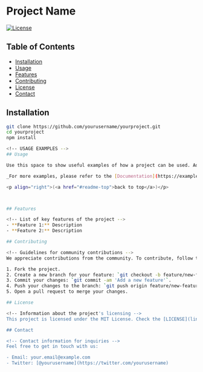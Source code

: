 # Project Name

[![License](https://img.shields.io/badge/license-MIT-blue.svg)](LICENSE)

<!-- A brief description of what this project does and who it's for. -->

## Table of Contents

- [Installation](#installation)
- [Usage](#usage)
- [Features](#features)
- [Contributing](#contributing)
- [License](#license)
- [Contact](#contact)

## Installation

<!-- Provide a step-by-step guide on how to get your project up and running. Include any prerequisites, dependencies, or environment setup instructions. -->

```bash
git clone https://github.com/yourusername/yourproject.git
cd yourproject
npm install

<!-- USAGE EXAMPLES -->
## Usage

Use this space to show useful examples of how a project can be used. Additional screenshots, code examples and demos work well in this space. You may also link to more resources.

_For more examples, please refer to the [Documentation](https://example.com)_

<p align="right">(<a href="#readme-top">back to top</a>)</p>



## Features

<!-- List of key features of the project -->
- **Feature 1:** Description
- **Feature 2:** Description

## Contributing

<!-- Guidelines for community contributions -->
We appreciate contributions from the community. To contribute, follow these steps:

1. Fork the project.
2. Create a new branch for your feature: `git checkout -b feature/new-feature`.
3. Commit your changes: `git commit -am 'Add a new feature'`.
4. Push your changes to the branch: `git push origin feature/new-feature`.
5. Open a pull request to merge your changes.

## License

<!-- Information about the project's licensing -->
This project is licensed under the MIT License. Check the [LICENSE](link-to-license-file) file for details.

## Contact

<!-- Contact information for inquiries -->
Feel free to get in touch with us:

- Email: your.email@example.com
- Twitter: [@yourusername](https://twitter.com/yourusername)
